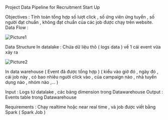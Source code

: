 Project Data Pipeline for Recruitment Start Up 

Objectives : Tính toán tổng hợp số lượt click , số ứng viên ứng tuyển , số người đạt chuẩn , không đạt chuẩn của các job được chạy trên website.
Data Flow : 

![Picture1](https://github.com/dinhtatthanh212/Build-a-Data-Pipeline-and-near-real-time-dashboard-for-Recruitment-Start-Up-/assets/138422627/aeaa8ced-b710-4c9e-9def-f2769ea3288d)

Data Structure 
In datalake : 
Chứa dữ liệu thô ( logs data ) về 1 cái event vừa xảy ra 




![Picture2](https://github.com/dinhtatthanh212/Build-a-Data-Pipeline-and-near-real-time-dashboard-for-Recruitment-Start-Up-/assets/138422627/44a26dfd-96da-44a5-ab6d-ad4b9613bffc)









In data warehouse ( Event đã được tổng hợp ) 
( kiểu vào giờ đó , ngày đó , cái job này , có bao nhiêu người click vào , của campaign nào , nhà tuyển dụng nào , nhóm nào ,... ) 

 

Input : Logs từ datalake , các bảng dimension trong Datawarehouse 
Output : Events table trong Datawarehouse 

Requirements : Chạy realtime hoặc near real time , và job được viết bằng Spark ( Spark Job ) 
